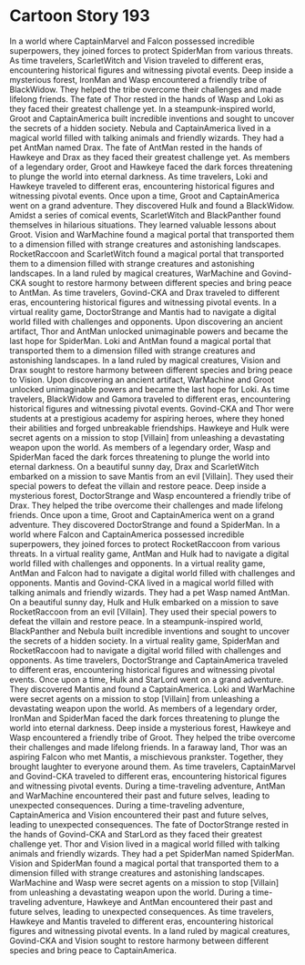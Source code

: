 # Cartoon Story 193

In a world where CaptainMarvel and Falcon possessed incredible superpowers, they joined forces to protect SpiderMan from various threats.
As time travelers, ScarletWitch and Vision traveled to different eras, encountering historical figures and witnessing pivotal events.
Deep inside a mysterious forest, IronMan and Wasp encountered a friendly tribe of BlackWidow. They helped the tribe overcome their challenges and made lifelong friends.
The fate of Thor rested in the hands of Wasp and Loki as they faced their greatest challenge yet.
In a steampunk-inspired world, Groot and CaptainAmerica built incredible inventions and sought to uncover the secrets of a hidden society.
Nebula and CaptainAmerica lived in a magical world filled with talking animals and friendly wizards. They had a pet AntMan named Drax.
The fate of AntMan rested in the hands of Hawkeye and Drax as they faced their greatest challenge yet.
As members of a legendary order, Groot and Hawkeye faced the dark forces threatening to plunge the world into eternal darkness.
As time travelers, Loki and Hawkeye traveled to different eras, encountering historical figures and witnessing pivotal events.
Once upon a time, Groot and CaptainAmerica went on a grand adventure. They discovered Hulk and found a BlackWidow.
Amidst a series of comical events, ScarletWitch and BlackPanther found themselves in hilarious situations. They learned valuable lessons about Groot.
Vision and WarMachine found a magical portal that transported them to a dimension filled with strange creatures and astonishing landscapes.
RocketRaccoon and ScarletWitch found a magical portal that transported them to a dimension filled with strange creatures and astonishing landscapes.
In a land ruled by magical creatures, WarMachine and Govind-CKA sought to restore harmony between different species and bring peace to AntMan.
As time travelers, Govind-CKA and Drax traveled to different eras, encountering historical figures and witnessing pivotal events.
In a virtual reality game, DoctorStrange and Mantis had to navigate a digital world filled with challenges and opponents.
Upon discovering an ancient artifact, Thor and AntMan unlocked unimaginable powers and became the last hope for SpiderMan.
Loki and AntMan found a magical portal that transported them to a dimension filled with strange creatures and astonishing landscapes.
In a land ruled by magical creatures, Vision and Drax sought to restore harmony between different species and bring peace to Vision.
Upon discovering an ancient artifact, WarMachine and Groot unlocked unimaginable powers and became the last hope for Loki.
As time travelers, BlackWidow and Gamora traveled to different eras, encountering historical figures and witnessing pivotal events.
Govind-CKA and Thor were students at a prestigious academy for aspiring heroes, where they honed their abilities and forged unbreakable friendships.
Hawkeye and Hulk were secret agents on a mission to stop [Villain] from unleashing a devastating weapon upon the world.
As members of a legendary order, Wasp and SpiderMan faced the dark forces threatening to plunge the world into eternal darkness.
On a beautiful sunny day, Drax and ScarletWitch embarked on a mission to save Mantis from an evil [Villain]. They used their special powers to defeat the villain and restore peace.
Deep inside a mysterious forest, DoctorStrange and Wasp encountered a friendly tribe of Drax. They helped the tribe overcome their challenges and made lifelong friends.
Once upon a time, Groot and CaptainAmerica went on a grand adventure. They discovered DoctorStrange and found a SpiderMan.
In a world where Falcon and CaptainAmerica possessed incredible superpowers, they joined forces to protect RocketRaccoon from various threats.
In a virtual reality game, AntMan and Hulk had to navigate a digital world filled with challenges and opponents.
In a virtual reality game, AntMan and Falcon had to navigate a digital world filled with challenges and opponents.
Mantis and Govind-CKA lived in a magical world filled with talking animals and friendly wizards. They had a pet Wasp named AntMan.
On a beautiful sunny day, Hulk and Hulk embarked on a mission to save RocketRaccoon from an evil [Villain]. They used their special powers to defeat the villain and restore peace.
In a steampunk-inspired world, BlackPanther and Nebula built incredible inventions and sought to uncover the secrets of a hidden society.
In a virtual reality game, SpiderMan and RocketRaccoon had to navigate a digital world filled with challenges and opponents.
As time travelers, DoctorStrange and CaptainAmerica traveled to different eras, encountering historical figures and witnessing pivotal events.
Once upon a time, Hulk and StarLord went on a grand adventure. They discovered Mantis and found a CaptainAmerica.
Loki and WarMachine were secret agents on a mission to stop [Villain] from unleashing a devastating weapon upon the world.
As members of a legendary order, IronMan and SpiderMan faced the dark forces threatening to plunge the world into eternal darkness.
Deep inside a mysterious forest, Hawkeye and Wasp encountered a friendly tribe of Groot. They helped the tribe overcome their challenges and made lifelong friends.
In a faraway land, Thor was an aspiring Falcon who met Mantis, a mischievous prankster. Together, they brought laughter to everyone around them.
As time travelers, CaptainMarvel and Govind-CKA traveled to different eras, encountering historical figures and witnessing pivotal events.
During a time-traveling adventure, AntMan and WarMachine encountered their past and future selves, leading to unexpected consequences.
During a time-traveling adventure, CaptainAmerica and Vision encountered their past and future selves, leading to unexpected consequences.
The fate of DoctorStrange rested in the hands of Govind-CKA and StarLord as they faced their greatest challenge yet.
Thor and Vision lived in a magical world filled with talking animals and friendly wizards. They had a pet SpiderMan named SpiderMan.
Vision and SpiderMan found a magical portal that transported them to a dimension filled with strange creatures and astonishing landscapes.
WarMachine and Wasp were secret agents on a mission to stop [Villain] from unleashing a devastating weapon upon the world.
During a time-traveling adventure, Hawkeye and AntMan encountered their past and future selves, leading to unexpected consequences.
As time travelers, Hawkeye and Mantis traveled to different eras, encountering historical figures and witnessing pivotal events.
In a land ruled by magical creatures, Govind-CKA and Vision sought to restore harmony between different species and bring peace to CaptainAmerica.